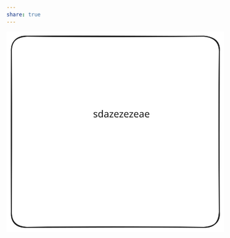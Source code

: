 ```yaml
---
share: true
---
```

![Drawing 2024-05-27 18.48.13.excalidraw](../images/Drawing%202024-05-27%2018.48.13.svg)
